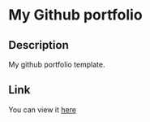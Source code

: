 # My Github portfolio

## Description

My github portfolio template.

## Link

You can view it [here](https://samihat11.github.io/portfolio)
